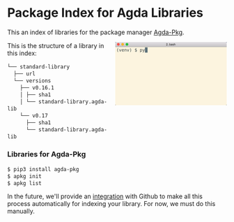 # Package Index for Agda Libraries

This an index of libraries for the package manager [Agda-Pkg](http://github.com/agda/agda-pkg).


<img src="https://github.com/agda/agda-pkg/raw/master/assets/installation.gif"
 alt="agda package manager installation" width=256 align="right" />
  

This is the structure of a library in this index:

```
└── standard-library
  ├── url
  └── versions
    ├── v0.16.1
    │ ├── sha1
    │ └── standard-library.agda-lib
    └── v0.17
      ├── sha1
      └── standard-library.agda-lib
```

### Libraries for Agda-Pkg

```
$ pip3 install agda-pkg
$ apkg init
$ apkg list     
```

In the future, we'll provide an
[integration](https://github.com/jonaprieto/agda-pkg-server) with
Github to make all this process automatically for indexing your
library. For now, we must do this manually.
